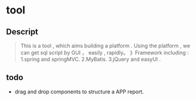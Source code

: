 # tool

## Descript
> This is a tool , which aims building a platform . Using the platform , we can get sql script by GUI ， easily , rapidly。
》Framework including :
> 1.spring and springMVC.
> 2.MyBatis.
> 3.jQuery and easyUI .

## todo
- drag and drop components to structure a APP report.
